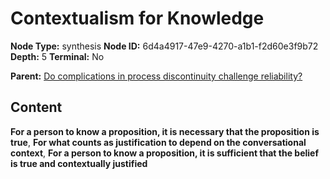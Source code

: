 # Contextualism for Knowledge

**Node Type:** synthesis
**Node ID:** 6d4a4917-47e9-4270-a1b1-f2d60e3f9b72
**Depth:** 5
**Terminal:** No

**Parent:** [Do complications in process discontinuity challenge reliability?](do-complications-in-process-discontinuity-challenge-reliability-antithesis-7aed2102-be6e-4d0f-b425-45b6b9bbdadc.md)

## Content

**For a person to know a proposition, it is necessary that the proposition is true**, **For what counts as justification to depend on the conversational context**, **For a person to know a proposition, it is sufficient that the belief is true and contextually justified**
